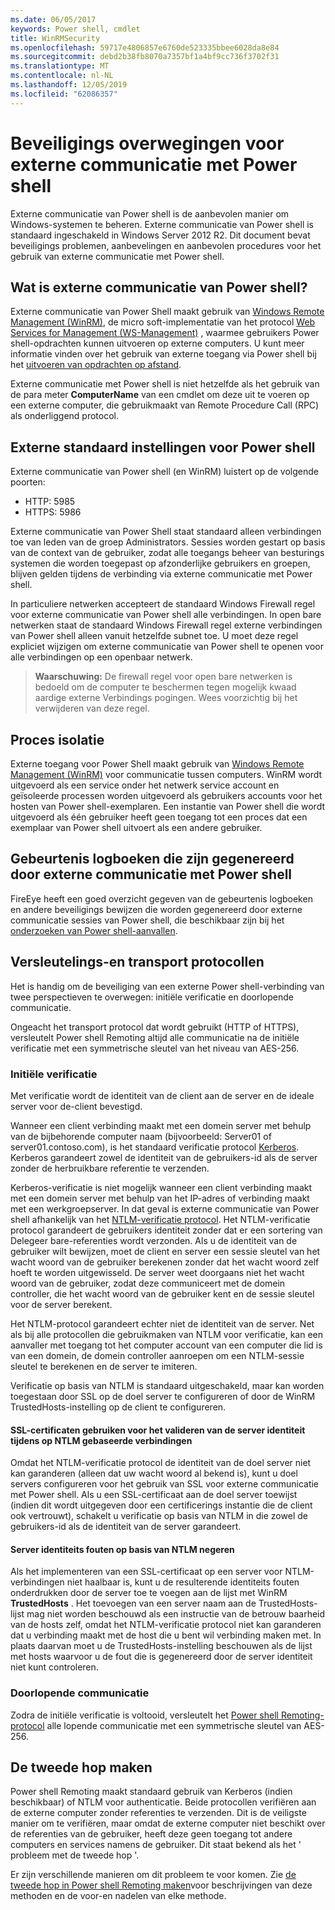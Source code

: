 ```yaml
---
ms.date: 06/05/2017
keywords: Power shell, cmdlet
title: WinRMSecurity
ms.openlocfilehash: 59717e4806857e6760de523335bbee6028da8e84
ms.sourcegitcommit: debd2b38fb8070a7357bf1a4bf9cc736f3702f31
ms.translationtype: MT
ms.contentlocale: nl-NL
ms.lasthandoff: 12/05/2019
ms.locfileid: "62086357"
---
```

# <a name="powershell-remoting-security-considerations"></a>Beveiligings overwegingen voor externe communicatie met Power shell

Externe communicatie van Power shell is de aanbevolen manier om Windows-systemen te beheren. Externe communicatie van Power shell is standaard ingeschakeld in Windows Server 2012 R2. Dit document bevat beveiligings problemen, aanbevelingen en aanbevolen procedures voor het gebruik van externe communicatie met Power shell.

## <a name="what-is-powershell-remoting"></a>Wat is externe communicatie van Power shell?

Externe communicatie van Power Shell maakt gebruik van [Windows Remote Management (WinRM)](https://msdn.microsoft.com/library/windows/desktop/aa384426.aspx), de micro soft-implementatie van het protocol [Web Services for Management (WS-Management)](https://www.dmtf.org/sites/default/files/standards/documents/DSP0226_1.2.0.pdf) , waarmee gebruikers Power shell-opdrachten kunnen uitvoeren op externe computers. U kunt meer informatie vinden over het gebruik van externe toegang via Power shell bij het [uitvoeren van opdrachten op afstand](https://technet.microsoft.com/library/dd819505.aspx).

Externe communicatie met Power shell is niet hetzelfde als het gebruik van de para meter **ComputerName** van een cmdlet om deze uit te voeren op een externe computer, die gebruikmaakt van Remote Procedure Call (RPC) als onderliggend protocol.

## <a name="powershell-remoting-default-settings"></a>Externe standaard instellingen voor Power shell

Externe communicatie van Power shell (en WinRM) luistert op de volgende poorten:

- HTTP: 5985
- HTTPS: 5986

Externe communicatie van Power Shell staat standaard alleen verbindingen toe van leden van de groep Administrators. Sessies worden gestart op basis van de context van de gebruiker, zodat alle toegangs beheer van besturings systemen die worden toegepast op afzonderlijke gebruikers en groepen, blijven gelden tijdens de verbinding via externe communicatie met Power shell.

In particuliere netwerken accepteert de standaard Windows Firewall regel voor externe communicatie van Power shell alle verbindingen. In open bare netwerken staat de standaard Windows Firewall regel externe verbindingen van Power shell alleen vanuit hetzelfde subnet toe. U moet deze regel expliciet wijzigen om externe communicatie van Power shell te openen voor alle verbindingen op een openbaar netwerk.

>**Waarschuwing:** De firewall regel voor open bare netwerken is bedoeld om de computer te beschermen tegen mogelijk kwaad aardige externe Verbindings pogingen. Wees voorzichtig bij het verwijderen van deze regel.

## <a name="process-isolation"></a>Proces isolatie

Externe toegang voor Power Shell maakt gebruik van [Windows Remote Management (WinRM)](https://msdn.microsoft.com/library/windows/desktop/aa384426) voor communicatie tussen computers.
WinRM wordt uitgevoerd als een service onder het netwerk service account en geïsoleerde processen worden uitgevoerd als gebruikers accounts voor het hosten van Power shell-exemplaren. Een instantie van Power shell die wordt uitgevoerd als één gebruiker heeft geen toegang tot een proces dat een exemplaar van Power shell uitvoert als een andere gebruiker.

## <a name="event-logs-generated-by-powershell-remoting"></a>Gebeurtenis logboeken die zijn gegenereerd door externe communicatie met Power shell

FireEye heeft een goed overzicht gegeven van de gebeurtenis logboeken en andere beveiligings bewijzen die worden gegenereerd door externe communicatie sessies van Power shell, die beschikbaar zijn bij het [onderzoeken van Power shell-aanvallen](https://www.fireeye.com/content/dam/fireeye-www/global/en/solutions/pdfs/wp-lazanciyan-investigating-powershell-attacks.pdf).

## <a name="encryption-and-transport-protocols"></a>Versleutelings-en transport protocollen

Het is handig om de beveiliging van een externe Power shell-verbinding van twee perspectieven te overwegen: initiële verificatie en doorlopende communicatie.

Ongeacht het transport protocol dat wordt gebruikt (HTTP of HTTPS), versleutelt Power shell Remoting altijd alle communicatie na de initiële verificatie met een symmetrische sleutel van het niveau van AES-256.

### <a name="initial-authentication"></a>Initiële verificatie

Met verificatie wordt de identiteit van de client aan de server en de ideale server voor de-client bevestigd.

Wanneer een client verbinding maakt met een domein server met behulp van de bijbehorende computer naam (bijvoorbeeld: Server01 of server01.contoso.com), is het standaard verificatie protocol [Kerberos](https://msdn.microsoft.com/library/windows/desktop/aa378747.aspx).
Kerberos garandeert zowel de identiteit van de gebruikers-id als de server zonder de herbruikbare referentie te verzenden.

Kerberos-verificatie is niet mogelijk wanneer een client verbinding maakt met een domein server met behulp van het IP-adres of verbinding maakt met een werkgroepserver. In dat geval is externe communicatie van Power shell afhankelijk van het [NTLM-verificatie protocol](https://msdn.microsoft.com/library/windows/desktop/aa378749.aspx). Het NTLM-verificatie protocol garandeert de gebruikers identiteit zonder dat er een sortering van Delegeer bare-referenties wordt verzonden. Als u de identiteit van de gebruiker wilt bewijzen, moet de client en server een sessie sleutel van het wacht woord van de gebruiker berekenen zonder dat het wacht woord zelf hoeft te worden uitgewisseld. De server weet doorgaans niet het wacht woord van de gebruiker, zodat deze communiceert met de domein controller, die het wacht woord van de gebruiker kent en de sessie sleutel voor de server berekent.

Het NTLM-protocol garandeert echter niet de identiteit van de server. Net als bij alle protocollen die gebruikmaken van NTLM voor verificatie, kan een aanvaller met toegang tot het computer account van een computer die lid is van een domein, de domein controller aanroepen om een NTLM-sessie sleutel te berekenen en de server te imiteren.

Verificatie op basis van NTLM is standaard uitgeschakeld, maar kan worden toegestaan door SSL op de doel server te configureren of door de WinRM TrustedHosts-instelling op de client te configureren.

#### <a name="using-ssl-certificates-to-validate-server-identity-during-ntlm-based-connections"></a>SSL-certificaten gebruiken voor het valideren van de server identiteit tijdens op NTLM gebaseerde verbindingen

Omdat het NTLM-verificatie protocol de identiteit van de doel server niet kan garanderen (alleen dat uw wacht woord al bekend is), kunt u doel servers configureren voor het gebruik van SSL voor externe communicatie met Power shell. Als u een SSL-certificaat aan de doel server toewijst (indien dit wordt uitgegeven door een certificerings instantie die de client ook vertrouwt), schakelt u verificatie op basis van NTLM in die zowel de gebruikers-id als de identiteit van de server garandeert.

#### <a name="ignoring-ntlm-based-server-identity-errors"></a>Server identiteits fouten op basis van NTLM negeren

Als het implementeren van een SSL-certificaat op een server voor NTLM-verbindingen niet haalbaar is, kunt u de resulterende identiteits fouten onderdrukken door de server toe te voegen aan de lijst met WinRM **TrustedHosts** . Het toevoegen van een server naam aan de TrustedHosts-lijst mag niet worden beschouwd als een instructie van de betrouw baarheid van de hosts zelf, omdat het NTLM-verificatie protocol niet kan garanderen dat u verbinding maakt met de host die u bent wil verbinding maken met.
In plaats daarvan moet u de TrustedHosts-instelling beschouwen als de lijst met hosts waarvoor u de fout die is gegenereerd door de server identiteit niet kunt controleren.


### <a name="ongoing-communication"></a>Doorlopende communicatie

Zodra de initiële verificatie is voltooid, versleutelt het [Power shell Remoting-protocol](https://msdn.microsoft.com/library/dd357801.aspx) alle lopende communicatie met een symmetrische sleutel van AES-256.


## <a name="making-the-second-hop"></a>De tweede hop maken

Power shell Remoting maakt standaard gebruik van Kerberos (indien beschikbaar) of NTLM voor authenticatie. Beide protocollen verifiëren aan de externe computer zonder referenties te verzenden.
Dit is de veiligste manier om te verifiëren, maar omdat de externe computer niet beschikt over de referenties van de gebruiker, heeft deze geen toegang tot andere computers en services namens de gebruiker.
Dit staat bekend als het ' probleem met de tweede hop '.

Er zijn verschillende manieren om dit probleem te voor komen. Zie [de tweede hop in Power shell Remoting maken](PS-remoting-second-hop.md)voor beschrijvingen van deze methoden en de voor-en nadelen van elke methode.